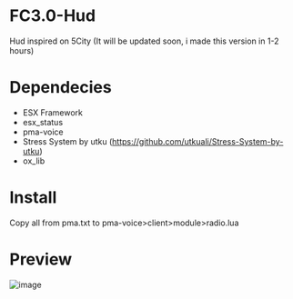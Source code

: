 # FC3.0-Hud
Hud inspired on 5City
(It will be updated soon, i made this version in 1-2 hours)

# Dependecies
- ESX Framework
- esx_status
- pma-voice
- Stress System by utku (https://github.com/utkuali/Stress-System-by-utku)
- ox_lib

# Install
Copy all from pma.txt to pma-voice>client>module>radio.lua

# Preview

![image](https://github.com/PiotreeQ/FC3.0-Hud/assets/47689001/4e498c65-0c0a-4f09-98a9-afeb4ba8975e)

